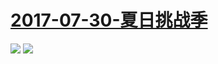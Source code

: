# [2017-07-30-夏日挑战季](https://live.bilibili.com/pages/1702/summer-challenges)
![](https://bilicover2017.github.io/Android/2017-07-30-夏日挑战季.jpg)
![](https://bilicover2017.github.io/iOS/2017-07-30.jpg)